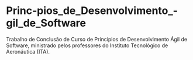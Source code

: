 # Princ-pios_de_Desenvolvimento_-gil_de_Software
Trabalho de Conclusão de Curso de Princípios de Desenvolvimento Ágil de Software, ministrado pelos professores do  Instituto Tecnológico de Aeronáutica (ITA).
